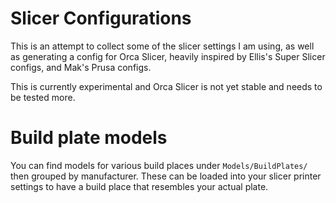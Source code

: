 # Slicer Configurations

This is an attempt to collect some of the slicer settings I am using, as well as generating a
config for Orca Slicer, heavily inspired by Ellis's Super Slicer configs, and Mak's
Prusa configs.

This is currently experimental and Orca Slicer is not yet stable and needs to be tested more.

# Build plate models

You can find models for various build places under `Models/BuildPlates/` then grouped by manufacturer.
These can be loaded into your slicer printer settings to have a build place that resembles your actual plate.
